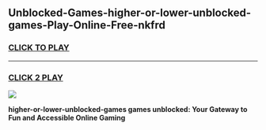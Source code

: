 
## Unblocked-Games-higher-or-lower-unblocked-games-Play-Online-Free-nkfrd
<h3>
<a href="https://premium76.site?title=higher-or-lower-unblocked-games&ref=26A">CLICK TO PLAY</a></h3>
<hr>

<h3>
<a href="https://premium76.site?title=higher-or-lower-unblocked-games&ref=26A">CLICK 2 PLAY</a>
  
</h3>

<a href="https://premium76.site?title=higher-or-lower-unblocked-games&ref=26A"><img src="https://clearcache.store/games.png"></a>


**higher-or-lower-unblocked-games games unblocked: Your Gateway to Fun and Accessible Online Gaming**
